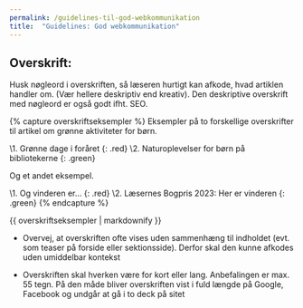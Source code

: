 ```yaml
---
permalink: /guidelines-til-god-webkommunikation
title:  "Guidelines: God webkommunikation"
---
```


## Overskrift: ##

Husk nøgleord i overskriften, så læseren hurtigt kan afkode, hvad artiklen handler om. (Vær hellere deskriptiv end kreativ). Den deskriptive overskrift med nøgleord er også godt ifht. SEO.

{% capture overskriftseksempler %}
Eksempler på to forskellige overskrifter til artikel om grønne aktiviteter for børn.

  \1. Grønne dage i foråret
  {: .red}
  \2. Naturoplevelser for børn på bibliotekerne
  {: .green}
  
Og et andet eksempel.

  \1. Og vinderen er…
  {: .red}
  \2. Læsernes Bogpris 2023: Her er vinderen
  {: .green}
{% endcapture %}
<div class="notice">{{ overskriftseksempler | markdownify }}</div>

- Overvej, at overskriften ofte vises uden sammenhæng til indholdet (evt. som teaser på forside eller sektionsside). Derfor skal den kunne afkodes uden umiddelbar kontekst

- Overskriften skal hverken være for kort eller lang. Anbefalingen er max. 55 tegn. På den måde bliver overskriften vist i fuld længde på Google, Facebook og undgår at gå i to deck på sitet

